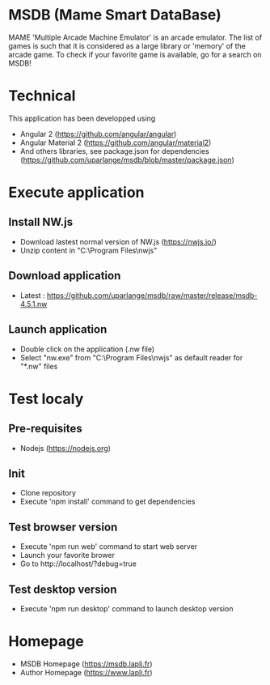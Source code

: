 # MSDB (Mame Smart DataBase) #
MAME 'Multiple Arcade Machine Emulator' is an arcade emulator. 
The list of games is such that it is considered as a large library or 'memory' of the arcade game. 
To check if your favorite game is available, go for a search on MSDB!

# Technical #
This application has been developped using
* Angular 2 (https://github.com/angular/angular) 
* Angular Material 2 (https://github.com/angular/material2)
* And others libraries, see package.json for dependencies (https://github.com/uparlange/msdb/blob/master/package.json)

# Execute application #

## Install NW.js ##
* Download lastest normal version of NW.js (https://nwjs.io/)
* Unzip content in "C:\Program Files\nwjs"

## Download application ##
* Latest : https://github.com/uparlange/msdb/raw/master/release/msdb-4.5.1.nw

## Launch application ##
* Double click on the application (.nw file)
* Select "nw.exe" from "C:\Program Files\nwjs" as default reader for "*.nw" files

# Test localy #

## Pre-requisites ##
* Nodejs (https://nodejs.org)

## Init ##
* Clone repository
* Execute 'npm install' command to get dependencies 

## Test browser version ##
* Execute 'npm run web' command to start web server
* Launch your favorite brower
* Go to http://localhost/?debug=true

## Test desktop version ##
* Execute 'npm run desktop' command to launch desktop version

# Homepage #
* MSDB Homepage (https://msdb.lapli.fr)
* Author Homepage (https://www.lapli.fr)